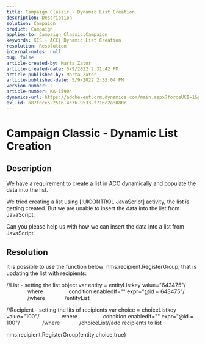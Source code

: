 ```yaml
---
title: Campaign Classic - Dynamic List Creation
description: Description
solution: Campaign
product: Campaign
applies-to: Campaign Classic,Campaign
keywords: KCS - ACC| Dynamic List Creation
resolution: Resolution
internal-notes: null
bug: false
article-created-by: Marta Zator
article-created-date: 5/9/2022 2:31:42 PM
article-published-by: Marta Zator
article-published-date: 5/9/2022 2:33:04 PM
version-number: 2
article-number: KA-15904
dynamics-url: https://adobe-ent.crm.dynamics.com/main.aspx?forceUCI=1&pagetype=entityrecord&etn=knowledgearticle&id=58da1bb8-a4cf-ec11-a7b5-0022480a8e40
exl-id: a87fdce5-2516-4c36-9533-f716c2a3080c
---
```

# Campaign Classic - Dynamic List Creation

## Description


We have a requirement to create a list in ACC dynamically and populate the data into the list.

We tried creating a list using [!UICONTROL JavaScript] activity, the list is getting created. But we are unable to insert the data into the list from JavaScript.

Can you please help us with how we can insert the data into a list from JavaScript.


## Resolution


It is possible to use the function below: nms.recipient.RegisterGroup, that is updating the list with recipients:



//List - setting the list object
var entity = entityListkey value="643475"/
              where
                condition enabledIf="" expr="@id = 643475"/
              /where
            /entityList



//Recipient - setting the lits of recipients
var choice = choiceListkey value="100"/
              where
                condition enabledIf="" expr="@id = 100"/
              /where
            /choiceList//add recipients to list

nms.recipient.RegisterGroup(entity,choice,true)
